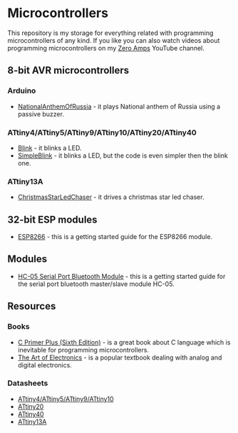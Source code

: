 # Microcontrollers

This repository is my storage for everything related with programming microcontrollers of any kind. If you like you can also watch videos about programming microcontrollers on my [Zero Amps](https://www.youtube.com/channel/UCFY_8hVXcXAw6UprvisqYQw) YouTube channel.

## 8-bit AVR microcontrollers
### Arduino
* [NationalAnthemOfRussia](/Architecture/AVR/8-bit/Arduino/NationalAnthemOfRussia) - it plays National anthem of Russia using a passive buzzer.

### ATtiny4/ATtiny5/ATtiny9/ATtiny10/ATtiny20/ATtiny40
* [Blink](/Architecture/AVR/8-bit/AVRTiny/Blink) - it blinks a LED.
* [SimpleBlink](/Architecture/AVR/8-bit/AVRTiny/SimpleBlink) - it blinks a LED, but the code is even simpler then the blink one. 

### ATtiny13A
* [ChristmasStarLedChaser](/Architecture/AVR/8-bit/AVR25/ChristmasStarLedChaser) - it drives a christmas star led chaser.

## 32-bit ESP modules
* [ESP8266](/Architecture/ESP/32-bit/ESP8266) - this is a getting started guide for the ESP8266 module.

## Modules
* [HC-05 Serial Port Bluetooth Module](/Modules/HC-05/README.md) - this is a getting started guide for the serial port bluetooth master/slave module HC-05.

## Resources
### Books
* [C Primer Plus (Sixth Edition)](/Documents/Books/C_Primer_Plus_6th_Edition.pdf) - is a great book about C language which is inevitable for programming microcontrollers.
* [The Art of Electronics](https://artofelectronics.net/the-book/table-of-contents/) - is a popular textbook dealing with analog and digital electronics.

### Datasheets
* [ATtiny4/ATtiny5/ATtiny9/ATtiny10](http://ww1.microchip.com/downloads/en/DeviceDoc/ATtiny4-5-9-10-Data-Sheet-DS40002060A.pdf)
* [ATtiny20](http://ww1.microchip.com/downloads/en/DeviceDoc/Atmel-8235-8-bit-AVR-Microcontroller-ATtiny20_Datasheet.pdf)
* [ATtiny40](http://ww1.microchip.com/downloads/en/DeviceDoc/Atmel-8263-8-bit-AVR-Microcontroller-tinyAVR-ATtiny40_Datasheet.pdf)
* [ATtiny13A](http://ww1.microchip.com/downloads/en/DeviceDoc/doc8126.pdf)
